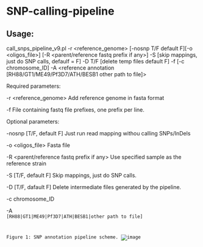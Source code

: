 # SNP-calling-pipeline

## Usage:

call_snps_pipeline_v9.pl -r <reference_genome> [-nosnp T/F default F][-o <oligos_file>] [-R <parent/reference fastq prefix if any>] -S [skip mappings, just do SNP calls, defaulf = F]  -D T/F [delete temp files default F] -f <file with other fastq file prefixes> [-c chromosome_ID] -A <reference annotation [RH88/GT1/ME49/Pf3D7/ATH/BESB1 other path to file]>
  
  Required parameters:
  
  -r <reference_genome> Add reference genome in fasta format
  
  -f <Prefix file> File containing fastq file prefixes, one prefix per line.
  
  Optional parameters:
  
  -nosnp [T/F, default F] Just run read mapping withou calling SNPs/InDels
  
  -o <oligos_file> Fasta file 
  
  -R <parent/reference fastq prefix if any> Use specified sample as the reference strain
  
  -S [T/F, default F] Skip mappings, just do SNP calls.
  
  -D [T/F, dafault F] Delete intermediate files generated by the pipeline.
  
  -c chromosome_ID
  
  -A <code for reference annotation database> [RH88|GT1|ME49|Pf3D7|ATH|BESB1|other path to file]
  
  Figure 1: SNP annotation pipeline scheme.
  ![image](https://user-images.githubusercontent.com/76788039/126737916-d2f35899-a596-48fc-aa2e-322125a82ac7.png)

  
  
  
